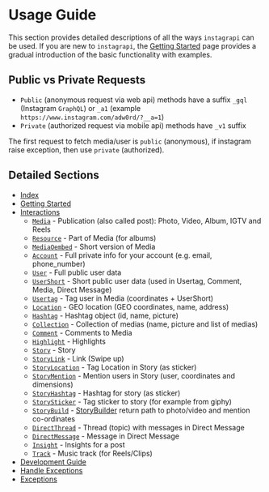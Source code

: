 # Usage Guide

This section provides detailed descriptions of all the ways `instagrapi` can be used. If you are new to `instagrapi`, the
[Getting Started](../getting-started.md) page provides a gradual introduction of the basic functionality with examples.

## Public vs Private Requests

* `Public` (anonymous request via web api) methods have a suffix `_gql` (Instagram `GraphQL`) or `_a1` (example `https://www.instagram.com/adw0rd/?__a=1`)
* `Private` (authorized request via mobile api) methods have `_v1` suffix

The first request to fetch media/user is `public` (anonymous), if instagram raise exception, then use `private` (authorized).

## Detailed Sections

* [Index](../index.md)
* [Getting Started](../getting-started.md)
* [Interactions](interactions.md)
  * [`Media`](media.md) - Publication (also called post): Photo, Video, Album, IGTV and Reels
  * [`Resource`](media.md) - Part of Media (for albums)
  * [`MediaOembed`](media.md) - Short version of Media
  * [`Account`](account.md) - Full private info for your account (e.g. email, phone_number)
  * [`User`](user.md) - Full public user data
  * [`UserShort`](user.md) - Short public user data (used in Usertag, Comment, Media, Direct Message)
  * [`Usertag`](user.md) - Tag user in Media (coordinates + UserShort)
  * [`Location`](location.md) - GEO location (GEO coordinates, name, address)
  * [`Hashtag`](hashtag.md) - Hashtag object (id, name, picture)
  * [`Collection`](collection.md) - Collection of medias (name, picture and list of medias)
  * [`Comment`](comment.md) - Comments to Media
  * [`Highlight`](highlight.md) - Highlights
  * [`Story`](story.md) - Story
  * [`StoryLink`](story.md) - Link (Swipe up)
  * [`StoryLocation`](story.md) - Tag Location in Story (as sticker)
  * [`StoryMention`](story.md) - Mention users in Story (user, coordinates and dimensions)
  * [`StoryHashtag`](story.md) - Hashtag for story (as sticker)
  * [`StorySticker`](story.md) - Tag sticker to story (for example from giphy)
  * [`StoryBuild`](story.md) - [StoryBuilder](https://github.com/adw0rd/instagrapi/blob/master/instagrapi/story.py) return path to photo/video and mention co-ordinates
  * [`DirectThread`](direct.md) - Thread (topic) with messages in Direct Message
  * [`DirectMessage`](direct.md) - Message in Direct Message
  * [`Insight`](insight.md) - Insights for a post
  * [`Track`](track.md) - Music track (for Reels/Clips)
* [Development Guide](../development-guide.md)
* [Handle Exceptions](handle_exception.md)
* [Exceptions](../exceptions.md)
